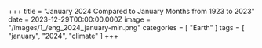 +++
title = "January 2024 Compared to January Months from 1923 to 2023"
date = 2023-12-29T00:00:00.000Z
image = "/images/1_/eng_2024_january-min.png"
categories = [ "Earth" ]
tags = [ "january", "2024", "climate" ]
+++

